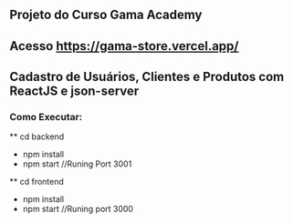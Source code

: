 ## Projeto do Curso Gama Academy
## Acesso https://gama-store.vercel.app/
## Cadastro de Usuários, Clientes e Produtos com ReactJS e json-server
### Como Executar:
** cd backend
  - npm install
  - npm start //Runing Port 3001
  
** cd frontend
  - npm install
  - npm start //Runing port 3000
